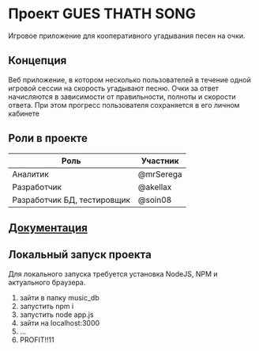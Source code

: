 # Проект GUES THATH SONG

Игровое приложение для кооперативного угадывания песен на очки.

## Концепция

Веб приложение, в котором несколько пользователей в течение одной игровой сессии на скорость угадывают песню.
Очки за ответ начисляются в зависимости от правильности, полноты и скорости ответа. При этом прогресс пользователя сохраняется в его личном кабинете

## Роли в проекте

|Роль|Участник|
|----|--------|
|Аналитик|@mrSerega|
|Разработчик|@akellax|
|Разработчик БД, тестировщик|@soin08|

## [Документация](./docs/README.md)

## Локальный запуск проекта

Для локального запуска требуется установка NodeJS, NPM и актуального браузера.

1. зайти в папку music_db
2. запустить npm i
3. запустить node app.js
4. зайти на localhost:3000
5. ...
6. PROFIT!!11

